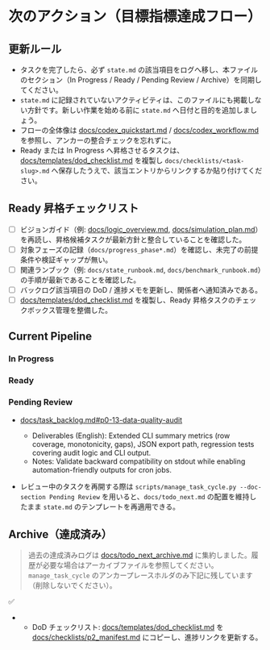 # 次のアクション（目標指標達成フロー）

## 更新ルール
- タスクを完了したら、必ず `state.md` の該当項目をログへ移し、本ファイルのセクション（In Progress / Ready / Pending Review / Archive）を同期してください。
- `state.md` に記録されていないアクティビティは、このファイルにも掲載しない方針です。新しい作業を始める前に `state.md` へ日付と目的を追加しましょう。
- フローの全体像は [docs/codex_quickstart.md](./codex_quickstart.md) / [docs/codex_workflow.md](./codex_workflow.md) を参照し、アンカーの整合チェックを忘れずに。
- Ready または In Progress へ昇格させるタスクは、[docs/templates/dod_checklist.md](./templates/dod_checklist.md) を複製し `docs/checklists/<task-slug>.md` へ保存したうえで、該当エントリからリンクするか貼り付けてください。

## Ready 昇格チェックリスト
- [ ] ビジョンガイド（例: [docs/logic_overview.md](./logic_overview.md), [docs/simulation_plan.md](./simulation_plan.md)）を再読し、昇格候補タスクが最新方針と整合していることを確認した。
- [ ] 対象フェーズの記録（`docs/progress_phase*.md`）を確認し、未完了の前提条件や検証ギャップが無い。
- [ ] 関連ランブック（例: `docs/state_runbook.md`, `docs/benchmark_runbook.md`）の手順が最新であることを確認した。
- [ ] バックログ該当項目の DoD / 進捗メモを更新し、関係者へ通知済みである。
- [ ] [docs/templates/dod_checklist.md](./templates/dod_checklist.md) を複製し、Ready 昇格タスクのチェックボックス管理を整備した。

## Current Pipeline

### In Progress

### Ready




### Pending Review

- [docs/task_backlog.md#p0-13-data-quality-audit](./task_backlog.md#p0-13-data-quality-audit) <!-- anchor: docs/task_backlog.md#p0-13-data-quality-audit -->
  - Deliverables (English): Extended CLI summary metrics (row coverage, monotonicity, gaps), JSON export path, regression tests covering audit logic and CLI output.
  - Notes: Validate backward compatibility on stdout while enabling automation-friendly outputs for cron jobs.

- レビュー中のタスクを再開する際は `scripts/manage_task_cycle.py --doc-section Pending Review` を用いると、`docs/todo_next.md` の配置を維持したまま `state.md` のテンプレートを再適用できる。

## Archive（達成済み）

> 過去の達成済みログは [docs/todo_next_archive.md](./todo_next_archive.md) に集約しました。履歴が必要な場合はアーカイブファイルを参照してください。
> `manage_task_cycle` のアンカープレースホルダのみ下記に残しています（削除しないでください）。

<!-- manage_task_cycle archive placeholder -->
✅ <!-- anchor placeholder to satisfy manage_task_cycle start-task detection -->
- <!-- docs/task_backlog.md#p2-マルチ戦略ポートフォリオ化 -->
  - DoD チェックリスト: [docs/templates/dod_checklist.md](./templates/dod_checklist.md) を [docs/checklists/p2_manifest.md](./checklists/p2_manifest.md) にコピーし、進捗リンクを更新する。

